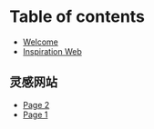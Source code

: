 # Table of contents

* [Welcome](README.md)
* [Inspiration Web](灵感网站.md)

## 灵感网站

* [Page 2](ling-gan-wang-zhan-1/page-2.md)
* [Page 1](ling-gan-wang-zhan-1/page-1.md)
